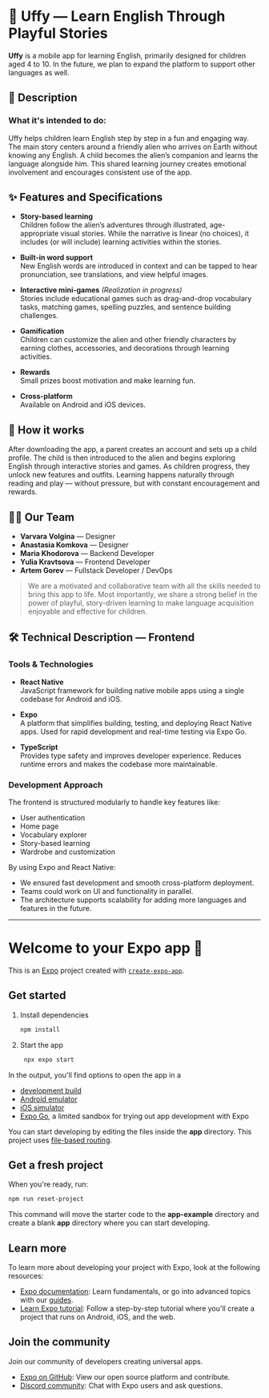 # 🌟 Uffy — Learn English Through Playful Stories

**Uffy** is a mobile app for learning English, primarily designed for children aged 4 to 10. In the future, we plan to expand the platform to support other languages as well.


## 📖 Description

### What it's intended to do:
Uffy helps children learn English step by step in a fun and engaging way. The main story centers around a friendly alien who arrives on Earth without knowing any English. A child becomes the alien’s companion and learns the language alongside him. This shared learning journey creates emotional involvement and encourages consistent use of the app.


## ✨ Features and Specifications

- **Story-based learning**  
  Children follow the alien’s adventures through illustrated, age-appropriate visual stories. While the narrative is linear (no choices), it includes (or will include) learning activities within the stories.

- **Built-in word support**  
  New English words are introduced in context and can be tapped to hear pronunciation, see translations, and view helpful images.

- **Interactive mini-games** *(Realization in progress)*  
  Stories include educational games such as drag-and-drop vocabulary tasks, matching games, spelling puzzles, and sentence building challenges.

- **Gamification**  
  Children can customize the alien and other friendly characters by earning clothes, accessories, and decorations through learning activities.

- **Rewards**  
  Small prizes boost motivation and make learning fun.

- **Cross-platform**  
  Available on Android and iOS devices.


## 🚀 How it works

After downloading the app, a parent creates an account and sets up a child profile. The child is then introduced to the alien and begins exploring English through interactive stories and games. As children progress, they unlock new features and outfits. Learning happens naturally through reading and play — without pressure, but with constant encouragement and rewards.


## 👩‍💻 Our Team

- **Varvara Volgina** — Designer  
- **Anastasia Komkova** — Designer  
- **Maria Khodorova** — Backend Developer  
- **Yulia Kravtsova** — Frontend Developer  
- **Artem Gorev** — Fullstack Developer / DevOps  

> We are a motivated and collaborative team with all the skills needed to bring this app to life. Most importantly, we share a strong belief in the power of playful, story-driven learning to make language acquisition enjoyable and effective for children.


## 🛠 Technical Description — Frontend

### Tools & Technologies

- **React Native**  
  JavaScript framework for building native mobile apps using a single codebase for Android and iOS.

- **Expo**  
  A platform that simplifies building, testing, and deploying React Native apps. Used for rapid development and real-time testing via Expo Go.

- **TypeScript**  
  Provides type safety and improves developer experience. Reduces runtime errors and makes the codebase more maintainable.

### Development Approach

The frontend is structured modularly to handle key features like:
- User authentication
- Home page
- Vocabulary explorer
- Story-based learning
- Wardrobe and customization

By using Expo and React Native:
- We ensured fast development and smooth cross-platform deployment.
- Teams could work on UI and functionality in parallel.
- The architecture supports scalability for adding more languages and features in the future.

---


# Welcome to your Expo app 👋

This is an [Expo](https://expo.dev) project created with [`create-expo-app`](https://www.npmjs.com/package/create-expo-app).

## Get started

1. Install dependencies

   ```bash
   npm install
   ```

2. Start the app

   ```bash
    npx expo start
   ```

In the output, you'll find options to open the app in a

- [development build](https://docs.expo.dev/develop/development-builds/introduction/)
- [Android emulator](https://docs.expo.dev/workflow/android-studio-emulator/)
- [iOS simulator](https://docs.expo.dev/workflow/ios-simulator/)
- [Expo Go](https://expo.dev/go), a limited sandbox for trying out app development with Expo

You can start developing by editing the files inside the **app** directory. This project uses [file-based routing](https://docs.expo.dev/router/introduction).

## Get a fresh project

When you're ready, run:

```bash
npm run reset-project
```

This command will move the starter code to the **app-example** directory and create a blank **app** directory where you can start developing.

## Learn more

To learn more about developing your project with Expo, look at the following resources:

- [Expo documentation](https://docs.expo.dev/): Learn fundamentals, or go into advanced topics with our [guides](https://docs.expo.dev/guides).
- [Learn Expo tutorial](https://docs.expo.dev/tutorial/introduction/): Follow a step-by-step tutorial where you'll create a project that runs on Android, iOS, and the web.

## Join the community

Join our community of developers creating universal apps.

- [Expo on GitHub](https://github.com/expo/expo): View our open source platform and contribute.
- [Discord community](https://chat.expo.dev): Chat with Expo users and ask questions.
